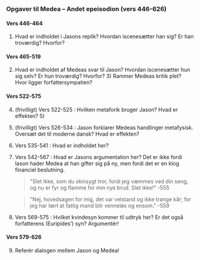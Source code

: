 ### Opgaver til Medea – Andet epeisodion (vers 446-626)

#### Vers 446-464
 1) Hvad er indholdet i Jasons replik? Hvordan iscenesætter han sig? Er han troværdig? Hvorfor? 

####  Vers 465-519
 2) Hvad er indholdet af Medeas svar til Jason? Hvordan iscenesætter hun sig selv? Er hun troværdig? Hvorfor? 3) Rammer Medeas kritik plet? Hvor ligger forfattersympatien? 

#### Vers 522-575
 4) (frivilligt) Vers 522-525 : Hvilken metaforik bruger Jason? Hvad er effekten? 5) 
 5) (frivilligt) Vers 526-534 : Jason forklarer Medeas handlinger metafysisk. Oversæt det til moderne dansk? Hvad er effekten? 
 6) Vers 535-541 : Hvad er indholdet her? 
 7) Vers 542-567 : Hvad er Jasons argumentation her? 
       Det er ikke fordi Iason hader Medea at han gifter sig på ny, men fordi det er en klog financiel
	   beslutning. 
	   
	   >"Slet ikke, som du skinsygt tror, fordi
	   >jeg væmmes ved din seng, og nu er fyr
	   >og flamme for min nye brud. Slet ikke!"
	   >\-555

       >"Nej, hovedsagen for mig, det var velstand
       >og ikke trange kår; for jeg har lært
       >at fattig mand blir venneløs og ensom."
       >\-559
	   
 
 8) Vers 569-575 : Hvilket kvindesyn kommer til udtryk her? Er det også forfatterens (Euripides’) syn? Argumentér! 

#### Vers 579-626
 9) Referér dialogen mellem Jason og Medea! 

